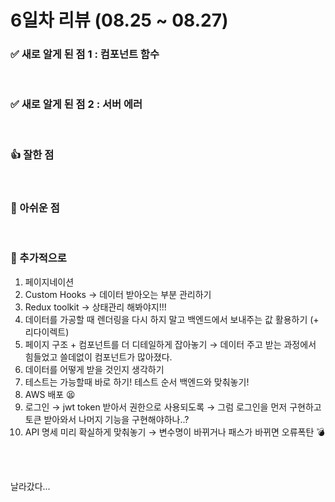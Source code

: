 # 6일차 리뷰 (08.25 ~ 08.27)

### ✅ 새로 알게 된 점 1 : 컴포넌트 함수

<br/>

### ✅ 새로 알게 된 점 2 : 서버 에러

<br/>

### 👍 잘한 점

<br/>

### 🥲 아쉬운 점

<br/>

### 🚀 추가적으로
1. 페이지네이션
2. Custom Hooks → 데이터 받아오는 부분 관리하기
3. Redux toolkit → 상태관리 해봐야지!!!
4. 데이터를 가공할 때 렌더링을 다시 하지 말고 백엔드에서 보내주는 값 활용하기 (+ 리다이렉트)
5. 페이지 구조 + 컴포넌트를 더 디테일하게 잡아놓기 → 데이터 주고 받는 과정에서 힘들었고 쓸데없이 컴포넌트가 많아졌다.
6. 데이터를 어떻게 받을 것인지 생각하기 
7. 테스트는 가능할때 바로 하기! 테스트 순서 백엔드와 맞춰놓기!
8. AWS 배포 😫
9. 로그인 → jwt token 받아서 권한으로 사용되도록 → 그럼 로그인을 먼저 구현하고 토큰 받아와서 나머지 기능을 구현해야하나..?
10. API 명세 미리 확실하게 맞춰놓기 → 변수명이 바뀌거나 패스가 바뀌면 오류폭탄 💣
<br/>
<br/>

날라갔다...
